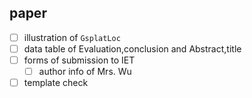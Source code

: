## paper

- [ ] illustration of `GsplatLoc`
- [ ] data table of Evaluation,conclusion and Abstract,title 
- [ ] forms of submission  to IET
	- [ ] author info of Mrs. Wu
- [ ] template check 
